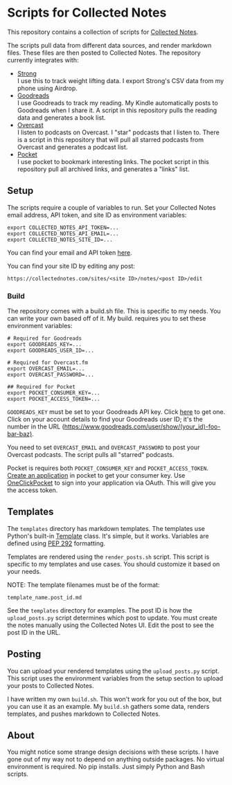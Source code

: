 # Scripts for Collected Notes

This repository contains a collection of scripts for [Collected Notes](http://collectednotes.com/).

The scripts pull data from different data sources, and render markdown files. These files are then posted to Collected Notes. The repository currently integrates with:

* [Strong](https://www.strong.app)  
  I use this to track weight lifting data. I export Strong's CSV data from my phone using Airdrop.
* [Goodreads](https://www.goodreads.com)  
  I use Goodreads to track my reading. My Kindle automatically posts to Goodreads when I share it. A script in this repository pulls the reading data and generates a book list.
* [Overcast](http://overcast.fm)  
  I listen to podcasts on Overcast. I "star" podcasts that I listen to. There is a script in this repository that will pull all starred podcasts from Overcast and generates a podcast list.
* [Pocket](https://getpocket.com/)  
  I use pocket to bookmark interesting links. The pocket script in this repository pull all archived links, and generates a "links" list.

## Setup

The scripts require a couple of variables to run. Set your Collected Notes email address, API token, and site ID as environment variables:

```
export COLLECTED_NOTES_API_TOKEN=...
export COLLECTED_NOTES_API_EMAIL=...
export COLLECTED_NOTES_SITE_ID=...
```

You can find your email and API token [here](https://collectednotes.com/accounts/me/token).

You can find your site ID by editing any post:

```
https://collectednotes.com/sites/<site ID>/notes/<post ID>/edit
```

### Build

The repository comes with a build.sh file. This is specific to my needs. You can write your own based off of it. My build. requires you to set these environment variables:

```
# Required for Goodreads
export GOODREADS_KEY=...
export GOODREADS_USER_ID=...

# Required for Overcast.fm
export OVERCAST_EMAIL=...
export OVERCAST_PASSWORD=...

## Required for Pocket
export POCKET_CONSUMER_KEY=...
export POCKET_ACCESS_TOKEN=...
```

`GOODREADS_KEY` must be set to your Goodreads API key. Click [here](https://www.goodreads.com/api/keys) to get one. Click on your account details to find your Goodreads user ID; it's the number in the URL (https://www.goodreads.com/user/show/(your_id)-foo-bar-baz).

You need to set `OVERCAST_EMAIL` and `OVERCAST_PASSWORD` to post your Overcast podcasts. The script pulls all "starred" podcasts.

Pocket is requires both `POCKET_CONSUMER_KEY` and `POCKET_ACCESS_TOKEN`. [Create an application](https://getpocket.com/developer/apps/new) in pocket to get your consumer key. Use [OneClickPocket](http://reader.fxneumann.de/plugins/oneclickpocket/auth.php) to sign into your application via OAuth. This will give you the access token.

## Templates

The `templates` directory has markdown templates. The templates use Python's built-in [Template](https://docs.python.org/2/library/string.html#template-strings) class. It's simple, but it works. Variables are defined using [PEP 292](https://www.python.org/dev/peps/pep-0292) formatting.

Templates are rendered using the `render_posts.sh` script. This script is specific to my templates and use cases. You should customize it based on your needs.

NOTE: The template filenames must be of the format:

```
template_name.post_id.md
```

See the `templates` directory for examples. The post ID is how the `upload_posts.py` script determines which post to update. You must create the notes manually using the Collected Notes UI. Edit the post to see the post ID in the URL.

## Posting

You can upload your rendered templates using the `upload_posts.py` script. This script uses the environment variables from the setup section to upload your posts to Collected Notes.

I have written my own `build.sh`. This won't work for you out of the box, but you can use it as an example. My `build.sh` gathers some data, renders templates, and pushes markdown to Collected Notes.

## About

You might notice some strange design decisions with these scripts. I have gone out of my way not to depend on anything outside packages. No virtual environment is required. No pip installs. Just simply Python and Bash scripts.
